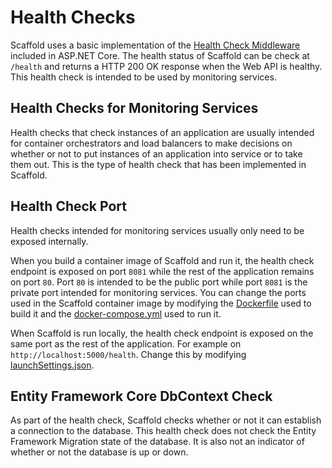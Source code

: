 # Health Checks #

Scaffold uses a basic implementation of the [Health Check Middleware](https://docs.microsoft.com/aspnet/core/host-and-deploy/health-checks) included in ASP.NET Core. The health status of Scaffold can be check at `/health` and returns a HTTP 200 OK response when the Web API is healthy. This health check is intended to be used by monitoring services.

## Health Checks for Monitoring Services ##

Health checks that check instances of an application are usually intended for container orchestrators and load balancers to make decisions on whether or not to put instances of an application into service or to take them out. This is the type of health check that has been implemented in Scaffold.

## Health Check Port ##

Health checks intended for monitoring services usually only need to be exposed internally.

When you build a container image of Scaffold and run it, the health check endpoint is exposed on port `8081` while the rest of the application remains on port `80`. Port `80` is intended to be the public port while port `8081` is the private port intended for monitoring services. You can change the ports used in the Scaffold container image by modifying the [Dockerfile](../Sources/Scaffold.WebApi/Dockerfile) used to build it and the [docker-compose.yml](../docker-compose.yml) used to run it.

When Scaffold is run locally, the health check endpoint is exposed on the same port as the rest of the application. For example on `http://localhost:5000/health`. Change this by modifying [launchSettings.json](../Sources/Scaffold.WebApi/Properties/launchSettings.json).

## Entity Framework Core DbContext Check ##

As part of the health check, Scaffold checks whether or not it can establish a connection to the database. This health check does not check the Entity Framework Migration state of the database. It is also not an indicator of whether or not the database is up or down.

